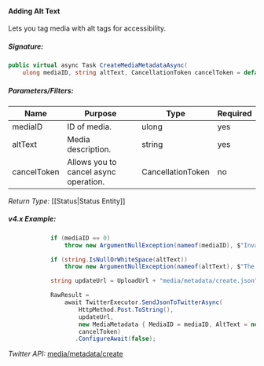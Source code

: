 #### Adding Alt Text

Lets you tag media with alt tags for accessibility.

##### Signature:

```c#
public virtual async Task CreateMediaMetadataAsync(
    ulong mediaID, string altText, CancellationToken cancelToken = default(CancellationToken));
```

##### Parameters/Filters:

| Name | Purpose | Type | Required |
|------|---------|------|----------|
| mediaID | ID of media. | ulong | yes |
| altText | Media description. | string | yes |
| cancelToken | Allows you to cancel async operation. | CancellationToken | no |

*Return Type:* [[Status|Status Entity]]

##### v4.x Example:

```c#
            if (mediaID == 0)
                throw new ArgumentNullException(nameof(mediaID), $"Invalid {nameof(mediaID)} parameter: {mediaID}");

            if (string.IsNullOrWhiteSpace(altText))
                throw new ArgumentNullException(nameof(altText), $"The {nameof(altText)} parameter is empty or null and must have a value.");

            string updateUrl = UploadUrl + "media/metadata/create.json";

            RawResult =
                await TwitterExecutor.SendJsonToTwitterAsync(
                    HttpMethod.Post.ToString(),
                    updateUrl,
                    new MediaMetadata { MediaID = mediaID, AltText = new AltText { Text = altText } },
                    cancelToken)
                   .ConfigureAwait(false);
```

*Twitter API:* [media/metadata/create](https://developer.twitter.com/en/docs/media/upload-media/api-reference/post-media-metadata-create)